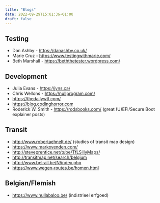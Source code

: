 ```yaml
---
title: "Blogs"
date: 2022-09-29T15:01:36+01:00
draft: false
---
```


## Testing

- Dan Ashby - https://danashby.co.uk/
- Marie Cruz - https://www.testingwithmarie.com/
- Beth Marshall - https://beththetester.wordpress.com/

## Development

- Julia Evans - https://jvns.ca/
- Chris Wellons - https://nullprogram.com/
- https://thedailywtf.com/
- https://blog.codinghorror.com
- Roderick W. Smith - https://rodsbooks.com/ (great (U)EFI/Secure Boot explainer posts)

## Transit

- http://www.robertaehnelt.de/ (studies of transit map design)
- https://www.markovenden.com/
- http://steveprentice.net/tube/TfLSillyMaps/
- http://transitmap.net/search/belgium
- http://www.belrail.be/N/index.php
- https://www.wegen-routes.be/homen.html

## Belgian/Flemish

- https://www.hullabaloo.be/ (indistrieel erfgoed)
